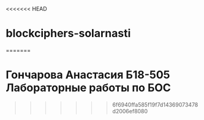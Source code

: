 <<<<<<< HEAD
# blockciphers-solarnasti
=======
# Гончарова Анастасия Б18-505 Лабораторные работы по БОС
>>>>>>> 6f6940ffa585f19f7d14369073478d2006ef8080
